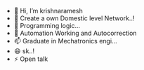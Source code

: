 - 👋 Hi, I’m krishnaramesh
- 👀 Create a own Domestic level Network..!
- 🌱 Programming logic...
- 💞️ Automation Working and Autocorrection 
- 📫 Graduate in Mechatronics engi...
- 😄 sk..!
- ⚡ Open talk

<!---
skrishnaramesh/skrishnaramesh is a ✨ special ✨ repository because its `README.md` (this file) appears on your GitHub profile.
You can click the Preview link to take a look at your changes.
--->
